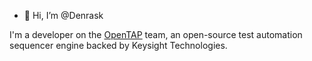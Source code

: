 - 👋 Hi, I’m @Denrask

I'm a developer on the [OpenTAP](https://opentap.io) team, an open-source test automation sequencer engine backed by Keysight Technologies.

<!---
Denrask/Denrask is a ✨ special ✨ repository because its `README.md` (this file) appears on your GitHub profile.
You can click the Preview link to take a look at your changes.
--->

